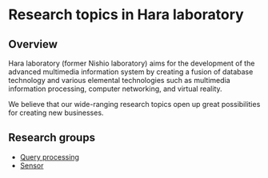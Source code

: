 # Research topics in Hara laboratory

## Overview
Hara laboratory (former Nishio laboratory) aims for the development of the advanced multimedia information system by creating a fusion of database technology and various elemental technologies such as multimedia information processing, computer networking, and virtual reality.

We believe that our wide-ranging research topics open up great possibilities for creating new businesses.



## Research groups
  * [Query processing](https://amagata-daichi.notion.site/Welcome-to-Daichi-Amagata-s-Homepage-9d42f7292ccf40279f00eced2e941590)
  * [Sensor](http://www-mmde.ist.osaka-u.ac.jp/~maekawa/sensing/#googtrans%28ja|en%29)